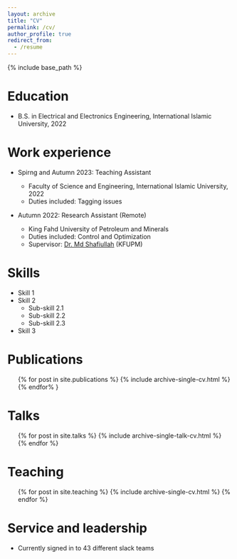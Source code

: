 ```yaml
---
layout: archive
title: "CV"
permalink: /cv/
author_profile: true
redirect_from:
  - /resume
---
```


{% include base_path %}

Education
======
* B.S. in Electrical and Electronics Engineering, International Islamic University, 2022


Work experience
======
* Spirng and Autumn 2023: Teaching Assistant 
  * Faculty of Science and Engineering, International Islamic University, 2022
  * Duties included: Tagging issues

* Autumn 2022: Research Assistant (Remote)
  * King Fahd University of Petroleum and Minerals
  * Duties included: Control and Optimization
  * Supervisor: <a href="https://scholar.google.com/citations?user=IrQqEgIAAAAJ&hl=en"> Dr. Md Shafiullah</a> (KFUPM)
  
Skills
======
* Skill 1
* Skill 2
  * Sub-skill 2.1
  * Sub-skill 2.2
  * Sub-skill 2.3
* Skill 3

Publications
======
  <ul>{% for post in site.publications %}
    {% include archive-single-cv.html %}
  {% endfor% }</ul>
  
Talks
======
  <ul>{% for post in site.talks %}
    {% include archive-single-talk-cv.html %}
  {% endfor %}</ul>
  
Teaching
======
  <ul>{% for post in site.teaching %}
    {% include archive-single-cv.html %}
  {% endfor %}</ul>
  
Service and leadership
======
* Currently signed in to 43 different slack teams
